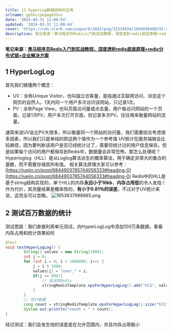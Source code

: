 ```yaml
---
title: 13 HyperLog数据结构的应用
urlname: gphkccpkqwg43dvx
date: '2024-03-31 11:08:54'
updated: '2024-03-31 11:09:44'
cover: 'https://cdn.nlark.com/yuque/0/2022/png/22334924/1665036498331-c14ba67d-9940-4595-a3ff-5592b9832288.png'
description: 笔记来源：黑马程序员Redis入门到实战教程，深度透析redis底层原理+redis分布式锁+企业解决方案1 HyperLogLog首先我们搞懂两个概念：UV：全称Unique Visitor，也叫独立访客量，是指通过互联网访问、浏览这个网页的自然人。1天内同一个用户多次访问该网站，只记录1次...
---
```

**笔记来源：**[**黑马程序员Redis入门到实战教程，深度透析redis底层原理+redis分布式锁+企业解决方案**](https://www.bilibili.com/video/BV1cr4y1671t/?spm_id_from=333.337.search-card.all.click&vd_source=e8046ccbdc793e09a75eb61fe8e84a30)
## 1 HyperLogLog
首先我们搞懂两个概念：

- UV：全称Unique Visitor，也叫独立访客量，是指通过互联网访问、浏览这个网页的自然人。1天内同一个用户多次访问该网站，只记录1次。
- PV：全称Page View，也叫页面访问量或点击量，用户每访问网站的一个页面，记录1次PV，用户多次打开页面，则记录多次PV。往往用来衡量网站的流量。

通常来说UV会比PV大很多，所以衡量同一个网站的访问量，我们需要综合考虑很多因素，所以我们只是单纯的把这两个值作为一个参考值
UV统计在服务端做会比较麻烦，因为要判断该用户是否已经统计过了，需要将统计过的用户信息保存。但是如果每个访问的用户都保存到Redis中，数据量会非常恐怖，那怎么处理呢？
Hyperloglog（HLL）是从Loglog算法派生的概率算法，用于确定非常大的集合的基数，而不需要存储其所有值。
相关算法原理大家可以参考：[https://juejin.cn/post/6844903785744056333#heading-0](https://juejin.cn/post/6844903785744056333#heading-0)
Redis中的HLL是基于string结构实现的，单个HLL的内存**永远小于16kb**，**内存占用低**的令人发指！作为代价，其测量结果是概率性的，**有小于0.81％的误差**。不过对于UV统计来说，这完全可以忽略。
![1653837988985.png](https://raw.githubusercontent.com/choodsire666/blog-img/main/e36c21a9ee47864685772785a09b0eef.png)
## 2 测试百万数据的统计
测试思路：我们直接利用单元测试，向HyperLogLog中添加100万条数据，看看内存占用和统计效果如何
```java
@Test
void testHyperLogLog() {
        String[] values = new String[1000];
        int j = 0;
        for (int i = 0; i < 1000000; i++) {
            j = i % 1000;
            values[j] = "user_" + i;
            if(j == 999){
                // 发送到Redis
                stringRedisTemplate.opsForHyperLogLog().add("hl2", values);
            }
        }
        // 统计数量
        Long count = stringRedisTemplate.opsForHyperLogLog().size("hl2");
        System.out.println("count = " + count);
}
```
经过测试：我们会发生他的误差是在允许范围内，并且内存占用极小
